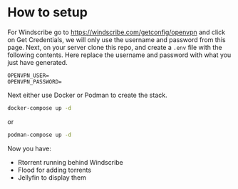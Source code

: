 # How to setup

For Windscribe go to <https://windscribe.com/getconfig/openvpn> and click on Get Credentials, we will only use the username and password from this page.
Next, on your server clone this repo, and create a `.env` file with the following contents.
Here replace the username and password with what you just have generated.

```text
OPENVPN_USER=
OPENVPN_PASSWORD=
```

Next either use Docker or Podman to create the stack.

```bash
docker-compose up -d
```

or

```bash
podman-compose up -d
```

Now you have:

- Rtorrent running behind Windscribe
- Flood for adding torrents
- Jellyfin to display them
